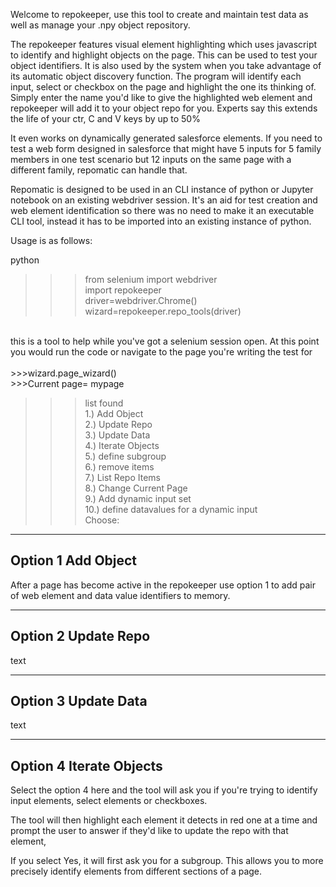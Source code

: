 Welcome to repokeeper, use this tool to create and maintain test data as well as manage your .npy object repository.

The repokeeper features visual element highlighting which uses javascript to identify and highlight objects on the page.
This can be used to test your object identifiers. It is also used by the system when you take advantage of its automatic object discovery function.
The program will identify each input, select or checkbox on the page and highlight the one its thinking of. 
Simply enter the name you'd like to give the highlighted web element and repokeeper will add it to your object repo for you. Experts say this extends
the life of your ctr, C and V keys by up to 50%

It even works on dynamically generated salesforce elements. 
If you need to test a web form designed in salesforce that might have 5 inputs for 5 family members in one test scenario but 12 inputs on the same page 
with a different family, repomatic can handle that.

Repomatic is designed to be used in an CLI instance of python or Jupyter notebook on an existing webdriver session. It's an aid for test creation 
and web element identification so there was no need to make it an executable CLI tool, instead it has to be imported into an existing instance of python.

Usage is as follows:

python
>>>from selenium import webdriver<br>
>>>import repokeeper<br>
>>>driver=webdriver.Chrome()<br>
>>>wizard=repokeeper.repo_tools(driver)<br>
<br>
this is a tool to help while you've got a selenium session open. At this point you would run the code or navigate to the page you're
writing the test for<br>
<br>
>>>wizard.page_wizard()<br>
>>>Current page= mypage<br>

>>>list found<br>
>>>1.) Add Object<br>
>>>2.) Update Repo<br>
>>>3.) Update Data<br>
>>>4.) Iterate Objects<br>
>>>5.) define subgroup<br>
>>>6.) remove items<br>
>>>7.) List Repo Items<br>
>>>8.) Change Current Page<br>
>>>9.) Add dynamic input set<br>
>>>10.) define datavalues for a dynamic input<br>
>>>Choose:<br>


--------------
Option 1 Add Object
--------------

After a page has become active in the repokeeper use option 1 to add pair of web element and data value identifiers to memory.

--------------
Option 2 Update Repo
--------------

text

--------------
Option 3 Update Data
--------------

text


--------------
Option 4 Iterate Objects
--------------



Select the option 4 here and the tool will ask you if you're trying to identify input elements, select elements or checkboxes.

The tool will then highlight each element it detects in red one at a time and prompt the user to answer if they'd like to update the repo with that element,

If you select Yes, it will first ask you for a subgroup. This allows you to more precisely identify elements from different sections of a page.


